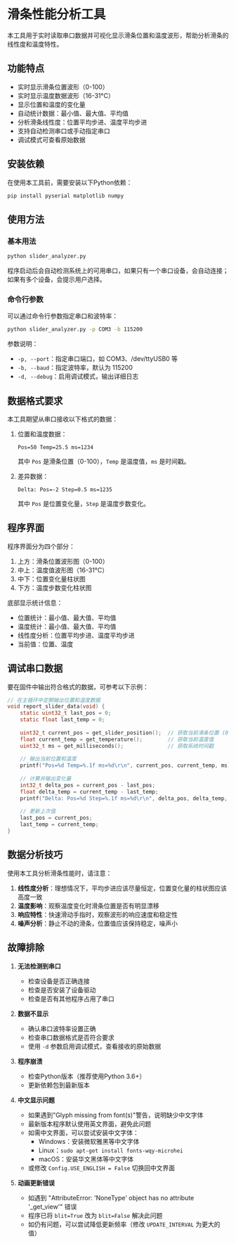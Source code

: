 # 滑条性能分析工具

本工具用于实时读取串口数据并可视化显示滑条位置和温度波形，帮助分析滑条的线性度和温度特性。

## 功能特点

- 实时显示滑条位置波形（0-100）
- 实时显示温度数据波形（16-31°C）
- 显示位置和温度的变化量
- 自动统计数据：最小值、最大值、平均值
- 分析滑条线性度：位置平均步进、温度平均步进
- 支持自动检测串口或手动指定串口
- 调试模式可查看原始数据

## 安装依赖

在使用本工具前，需要安装以下Python依赖：

```bash
pip install pyserial matplotlib numpy
```

## 使用方法

### 基本用法

```bash
python slider_analyzer.py
```

程序启动后会自动检测系统上的可用串口，如果只有一个串口设备，会自动连接；如果有多个设备，会提示用户选择。

### 命令行参数

可以通过命令行参数指定串口和波特率：

```bash
python slider_analyzer.py -p COM3 -b 115200
```

参数说明：
- `-p, --port`：指定串口端口，如 COM3、/dev/ttyUSB0 等
- `-b, --baud`：指定波特率，默认为 115200
- `-d, --debug`：启用调试模式，输出详细日志

## 数据格式要求

本工具期望从串口接收以下格式的数据：

1. 位置和温度数据：
   ```
   Pos=50 Temp=25.5 ms=1234
   ```
   其中 `Pos` 是滑条位置（0-100），`Temp` 是温度值，`ms` 是时间戳。

2. 差异数据：
   ```
   Delta: Pos=-2 Step=0.5 ms=1235
   ```
   其中 `Pos` 是位置变化量，`Step` 是温度步数变化。

## 程序界面

程序界面分为四个部分：
1. 上方：滑条位置波形图（0-100）
2. 中上：温度值波形图（16-31°C）
3. 中下：位置变化量柱状图
4. 下方：温度步数变化柱状图

底部显示统计信息：
- 位置统计：最小值、最大值、平均值
- 温度统计：最小值、最大值、平均值
- 线性度分析：位置平均步进、温度平均步进
- 当前值：位置、温度

## 调试串口数据

要在固件中输出符合格式的数据，可参考以下示例：

```c
// 在主循环中定期输出位置和温度数据
void report_slider_data(void) {
    static uint32_t last_pos = 0;
    static float last_temp = 0;
    
    uint32_t current_pos = get_slider_position();  // 获取当前滑条位置 (0-100)
    float current_temp = get_temperature();        // 获取当前温度值
    uint32_t ms = get_milliseconds();              // 获取系统时间戳
    
    // 输出当前位置和温度
    printf("Pos=%d Temp=%.1f ms=%d\r\n", current_pos, current_temp, ms);
    
    // 计算并输出变化量
    int32_t delta_pos = current_pos - last_pos;
    float delta_temp = current_temp - last_temp;
    printf("Delta: Pos=%d Step=%.1f ms=%d\r\n", delta_pos, delta_temp, ms);
    
    // 更新上次值
    last_pos = current_pos;
    last_temp = current_temp;
}
```

## 数据分析技巧

使用本工具分析滑条性能时，请注意：

1. **线性度分析**：理想情况下，平均步进应该尽量恒定，位置变化量的柱状图应该高度一致
2. **温度影响**：观察温度变化时滑条位置是否有明显漂移
3. **响应特性**：快速滑动手指时，观察波形的响应速度和稳定性
4. **噪声分析**：静止不动的滑条，位置值应该保持稳定，噪声小

## 故障排除

1. **无法检测到串口**
   - 检查设备是否正确连接
   - 检查是否安装了设备驱动
   - 检查是否有其他程序占用了串口

2. **数据不显示**
   - 确认串口波特率设置正确
   - 检查串口数据格式是否符合要求
   - 使用 `-d` 参数启用调试模式，查看接收的原始数据

3. **程序崩溃**
   - 检查Python版本（推荐使用Python 3.6+）
   - 更新依赖包到最新版本
   
4. **中文显示问题**
   - 如果遇到"Glyph missing from font(s)"警告，说明缺少中文字体
   - 最新版本程序默认使用英文界面，避免此问题
   - 如需中文界面，可以尝试安装中文字体：
     - Windows：安装微软雅黑等中文字体
     - Linux：`sudo apt-get install fonts-wqy-microhei`
     - macOS：安装华文黑体等中文字体
   - 或修改 `Config.USE_ENGLISH = False` 切换回中文界面

5. **动画更新错误**
   - 如遇到 "AttributeError: 'NoneType' object has no attribute '_get_view'" 错误
   - 程序已将 `blit=True` 改为 `blit=False` 解决此问题
   - 如仍有问题，可以尝试降低更新频率（修改 `UPDATE_INTERVAL` 为更大的值） 